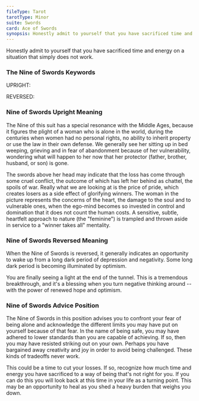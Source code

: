 ```yaml
---
fileType: Tarot
tarotType: Minor
suite: Swords
card: Ace of Swords
synopsis: Honestly admit to yourself that you have sacrificed time and energy on a situation that simply does not work.
---
```

Honestly admit to yourself that you have sacrificed time and energy on a situation that simply does not work.

### The Nine of Swords Keywords

UPRIGHT: 

REVERSED: 

### Nine of Swords Upright Meaning

The Nine of this suit has a special resonance with the Middle Ages, because it figures the plight of a woman who is alone in the world, during the centuries when women had no personal rights, no ability to inherit property or use the law in their own defense. We generally see her sitting up in bed weeping, grieving and in fear of abandonment because of her vulnerability, wondering what will happen to her now that her protector (father, brother, husband, or son) is gone.

The swords above her head may indicate that the loss has come through some cruel conflict, the outcome of which has left her behind as chattel, the spoils of war. Really what we are looking at is the price of pride, which creates losers as a side effect of glorifying winners. The woman in the picture represents the concerns of the heart, the damage to the soul and to vulnerable ones, when the ego-mind becomes so invested in control and domination that it does not count the human costs. A sensitive, subtle, heartfelt approach to nature (the "feminine") is trampled and thrown aside in service to a "winner takes all" mentality.

### Nine of Swords Reversed Meaning

When the Nine of Swords is reversed, it generally indicates an opportunity to wake up from a long dark period of depression and negativity. Some long dark period is becoming illuminated by optimism.

You are finally seeing a light at the end of the tunnel. This is a tremendous breakthrough, and it's a blessing when you turn negative thinking around -- with the power of renewed hope and optimism.

### Nine of Swords Advice Position

The Nine of Swords in this position advises you to confront your fear of being alone and acknowledge the different limits you may have put on yourself because of that fear. In the name of being safe, you may have adhered to lower standards than you are capable of achieving. If so, then you may have resisted striking out on your own. Perhaps you have bargained away creativity and joy in order to avoid being challenged. These kinds of tradeoffs never work.

This could be a time to cut your losses. If so, recognize how much time and energy you have sacrificed to a way of being that's not right for you. If you can do this you will look back at this time in your life as a turning point. This may be an opportunity to heal as you shed a heavy burden that weighs you down.